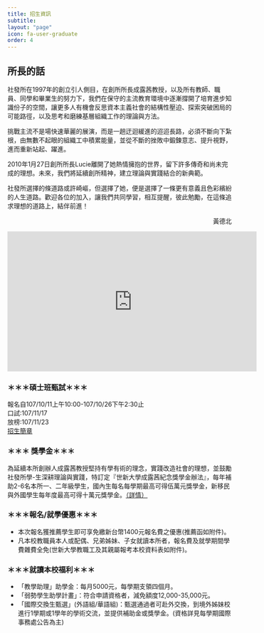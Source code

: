 ```yaml
---
title: 招生資訊
subtitle: 
layout: "page"
icon: fa-user-graduate
order: 4
---
```


## 所長的話

社發所在1997年的創立引人側目，在創所所長成露茜教授，以及所有教師、職員、同學和畢業生的努力下，我們在保守的主流教育環境中逐漸撐開了培育進步知識份子的空間，讓更多人有機會反思資本主義社會的結構性壓迫、探索突破困局的可能路徑，以及思考和磨練基層組織工作的理論與方法。

挑戰主流不是場快速華麗的展演，而是一趟迂迴緩進的迢迢長路，必須不斷向下紮根，由無數不起眼的組織工中積累能量，並從不斷的挫敗中鍛鍊意志、提升視野，進而重新站起、躍進。

2010年1月27日創所所長Lucie離開了她熱情擁抱的世界，留下許多傳奇和尚未完成的理想。未來，我們將延續創所精神，建立理論與實踐結合的新典範。

社發所選擇的條道路或許崎嶇，但選擇了她，便是選擇了一條更有意義且色彩繽紛的人生道路。歡迎各位的加入，讓我們共同學習，相互提醒，彼此勉勵，在這條追求理想的道路上，結伴前進！

<p align="right">黃德北  </p>

<iframe width="560" height="315" src="https://www.youtube.com/embed/PAXZF5wAjzU" frameborder="0" allow="accelerometer; autoplay; encrypted-media; gyroscope; picture-in-picture" allowfullscreen></iframe>

### ＊＊＊碩士班甄試＊＊＊

報名自107/10/11上午10:00-107/10/26下午2:30止   
口試:107/11/17  
放榜:107/11/23  
[招生簡章](https://drive.google.com/file/d/0BwegzJIBPrXgb1E4Yi0tamtEUWs/view?fbclid=IwAR3ICraxGXGtNlFDDmmczNE1EbUJw8hjC2g6avGn4dxz1ZUEXjl12nbd_g4)

### ＊＊＊ 獎學金＊＊＊ 

為延續本所創辦人成露茜教授堅持有學有術的理念，實踐改造社會的理想，並鼓勵社發所學-生深耕理論與實踐，特訂定『世新大學成露茜紀念獎學金辦法』，每年補助2-6名本所一、二年級學生，國內生每名每學期最高可得伍萬元獎學金，新移民與外國學生每年度最高可得十萬元獎學金。[（詳情）](rules/scholarship.html)

### ＊＊＊報名/就學優惠＊＊＊

- 本次報名獲推薦學生即可享免繳新台幣1400元報名費之優惠(推薦函如附件)。
- 凡本校教職員本人或配偶、兄弟姊妹、子女就讀本所者，報名費及就學期間學費雜費全免(世新大學教職工及其親屬報考本校資料表如附件)。

### ＊＊＊就讀本校福利＊＊＊
- 「教學助理」助學金：每月5000元，每學期支領四個月。
- 「弱勢學生助學計畫」：符合申請資格者，減免額度12,000-35,000元。
- 「國際交換生甄選」(外語組/華語組)：甄選通過者可赴外交換，到境外姊妹校進行1學期或1學年的學術交流，並提供補助金或獎學金。(資格詳見每學期國際事務處公告為主)
	
